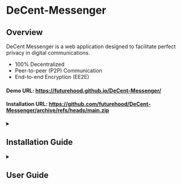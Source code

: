 # DeCent-Messenger

## Overview

DeCent Messenger is a web application designed to facilitate perfect privacy in digital communications.

- 100% Decentralized
- Peer-to-peer (P2P) Communication
- End-to-end Encryption (EE2E)

#### Demo URL: https://futurehood.github.io/DeCent-Messenger/

#### Installation URL: https://github.com/futurehood/DeCent-Messenger/archive/refs/heads/main.zip

<details>
  <summary>
    <h2>Installation Guide</h2>
  </summary>
  <p>To install DeCent Messenger locally using DeCent-Core, follow these steps:</p>
  <table>
    <tr>
      <td>
        <img src="readme/decent-messenger-install-1.png">
      </td>
      <td>
        <img src="readme/decent-messenger-install-2.png">
      </td>
      <td>
        <img src="readme/decent-messenger-install-3.png">
      </td>
      <td>
        <img src="readme/decent-messenger-install-4.png">
      </td>
      <td>
        <img src="readme/decent-messenger-install-5.png">
      </td>
      <td>
        <img src="readme/decent-messenger-install-6.png">
      </td>
    </tr>
  </table>
  <ol>
    <li>Open DeCent-Core and navigate to the Apps section. Use the <b><i>Add App</i></b> button to open the installation dialog.</li>
    <li>Paste the Installation URL of the DeCent-Messenger repository ZIP into the prompt.</li>
    <li>Wait while DeCent-Core fetches the application files and reads the manifest.</li>
    <li>Authorize DeCent Messenger when the prompt appears.</li>
    <li>Now DeCent-Core is installed locally.</li>
    <li>Manage the installation by opening the app options. The application can also be launched here when the DeCent-Core server is running.</li>
  </ol>
</details>
<details>
  <summary>
    <h2>User Guide</h2>
  </summary>
  <hr>
  <h3>Contents</h3>
  <ul style="list-style: none; padding: 0;">
    <li>
      <a href="#signing-in">Signing in</a>
    </li>
    <li>
      <a href="#creating-a-profile">Creating a profile</a>
    </li>
  </ul>
  <hr>
  <h3 id="signing-in">Signing In</h3>
  <p>Upon opening the application, you will be prompted to sign in. Select the desired profile to continue. If necessary, create a new profile.</p>
  <img src="readme/screens-how-to-3.png" width="600">
  <p>The <b><i>Remember selection</i></b> option can be used to automatically sign in as specified user in the future.</p>
  <img src="readme/screens-how-to-4.png" width="600">
  <p>Once signed in, the UI will be empty. Everything is ready to go.</p>
  <img src="readme/screens-how-to-5.png" width="600">
  <hr>
  <h3 id="creating-a-profile">Creating a Profile</h3>
  <table>
    <tr>
      <td><img src="readme/screens-how-to-1.png" width="600"></td>
      <td><img src="readme/screens-how-to-2.png" width="600"></td>
      <td><img src="readme/screens-how-to-3.png" width="600"></td>
    </tr>
  </table>
  <ol>
    <li>To create a profile, use the <b><i>Create a new profile</i></b> button on the Sign In dialog.</li>
    <li>Fill in the details, and use the <b><i>Save</i></b> button to submit the form.</li>
    <li>Sign in using the newly created profile</li>
  </ol>
  <hr>
  <h3>Managing a Profile</h3>
  <table>
    <tr>
      <td><img src="readme/screens-how-to-6.png" width="600"></td>
    </tr>
  </table>
  <ol>
    <li>Use the <b><i>Profile Settings</i></b> button in the top right of the UI to open the manage profile dialog.</li>
    <li>From here, the profile can be signed out, modified, or deleted.</li>
  </ol>
  <hr>
  <h3>Managing Servers</h3>
  <table>
    <tr>
      <td><img src="readme/screens-how-to-7.png" width="600"></td>
      <td><img src="readme/screens-how-to-8.png" width="600"></td>
      <td><img src="readme/screens-how-to-9.png" width="600"></td>
      <td><img src="readme/screens-how-to-10.png" width="600"></td>
    </tr>
  </table>
  <p>To manage the servers associated with a profile, sign in to the profile, and use the <b><i>Server Settings</i></b> button to open the manage servers dialog.</p>
  <img src="readme/screens-how-to-7.png" width="600">
  <p>To add a server, enter the host address in the <b><i>Address</i></b> field and use the <b><i>Add</i></b> button to submit the form.</p>
  <img src="readme/screens-how-to-8.png" width="600">
  <p>Once the server has been added, the connection state can be controlled by the <b><i>Toggle Connection State</i></b> button.</p>
  <img src="readme/screens-how-to-9.png" width="600">
  <p>Green indicators mean the connection was successful and ongoing. The indicator at the top (also serving as the <b><i>Server Settings</i></b> button) will only be green if all servers are connected successfully. If there is an error with one of the servers, the indicator will be orange. If no servers are connected the indicator will be read.</p>
  <img src="readme/screens-how-to-10.png" width="600">
  <hr>
  <h3>Adding a Contact</h3>
  <p>To add a contact, use the <b><i>Add Contact</i></b> button in the top left of the UI to open the proper dialog.</p>
  <img src="readme/screens-how-to-11.png" width="600">
  <p>Fill in the <i>Name</i> field and the <i>Address</i> field and use the <b><i>Save</i></b> button to submit the form.</p>
  <img src="readme/screens-how-to-12.png" width="600">
  <img src="readme/screens-how-to-13.png" width="600">
  <img src="readme/screens-how-to-14.png" width="600">
  <img src="readme/screens-how-to-15.png" width="600">
  <img src="readme/screens-how-to-16.png" width="600">

</details>






